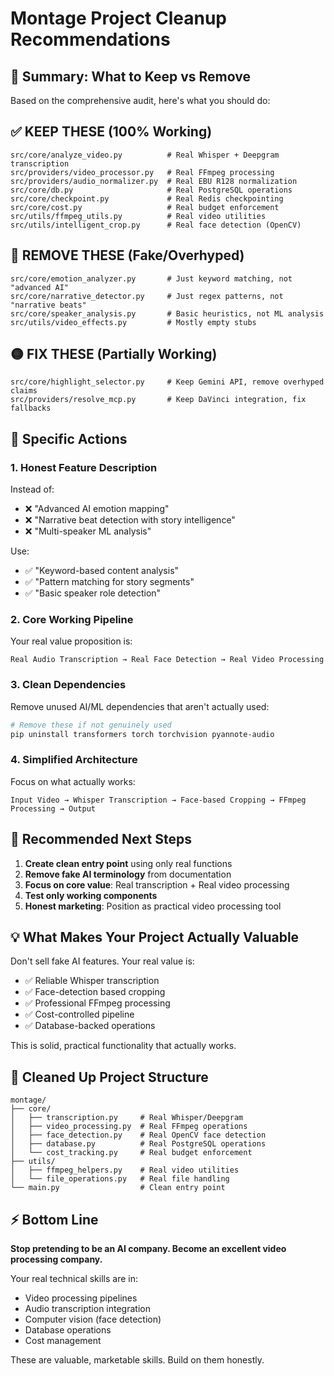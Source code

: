 # Montage Project Cleanup Recommendations

## 🎯 Summary: What to Keep vs Remove

Based on the comprehensive audit, here's what you should do:

## ✅ KEEP THESE (100% Working)
```
src/core/analyze_video.py          # Real Whisper + Deepgram transcription
src/providers/video_processor.py   # Real FFmpeg processing
src/providers/audio_normalizer.py  # Real EBU R128 normalization
src/core/db.py                     # Real PostgreSQL operations
src/core/checkpoint.py             # Real Redis checkpointing
src/core/cost.py                   # Real budget enforcement
src/utils/ffmpeg_utils.py          # Real video utilities
src/utils/intelligent_crop.py      # Real face detection (OpenCV)
```

## 🔴 REMOVE THESE (Fake/Overhyped)
```
src/core/emotion_analyzer.py       # Just keyword matching, not "advanced AI"
src/core/narrative_detector.py     # Just regex patterns, not "narrative beats"
src/core/speaker_analysis.py       # Basic heuristics, not ML analysis
src/utils/video_effects.py         # Mostly empty stubs
```

## 🟡 FIX THESE (Partially Working)
```
src/core/highlight_selector.py     # Keep Gemini API, remove overhyped claims
src/providers/resolve_mcp.py       # Keep DaVinci integration, fix fallbacks
```

## 📝 Specific Actions

### 1. Honest Feature Description
Instead of:
- ❌ "Advanced AI emotion mapping"
- ❌ "Narrative beat detection with story intelligence"
- ❌ "Multi-speaker ML analysis"

Use:
- ✅ "Keyword-based content analysis"
- ✅ "Pattern matching for story segments"
- ✅ "Basic speaker role detection"

### 2. Core Working Pipeline
Your real value proposition is:
```
Real Audio Transcription → Real Face Detection → Real Video Processing
```

### 3. Clean Dependencies
Remove unused AI/ML dependencies that aren't actually used:
```bash
# Remove these if not genuinely used
pip uninstall transformers torch torchvision pyannote-audio
```

### 4. Simplified Architecture
Focus on what actually works:
```
Input Video → Whisper Transcription → Face-based Cropping → FFmpeg Processing → Output
```

## 🎯 Recommended Next Steps

1. **Create clean entry point** using only real functions
2. **Remove fake AI terminology** from documentation
3. **Focus on core value**: Real transcription + Real video processing
4. **Test only working components**
5. **Honest marketing**: Position as practical video processing tool

## 💡 What Makes Your Project Actually Valuable

Don't sell fake AI features. Your real value is:
- ✅ Reliable Whisper transcription 
- ✅ Face-detection based cropping
- ✅ Professional FFmpeg processing
- ✅ Cost-controlled pipeline
- ✅ Database-backed operations

This is solid, practical functionality that actually works.

## 🚀 Cleaned Up Project Structure

```
montage/
├── core/
│   ├── transcription.py     # Real Whisper/Deepgram
│   ├── video_processing.py  # Real FFmpeg operations
│   ├── face_detection.py    # Real OpenCV face detection
│   ├── database.py          # Real PostgreSQL operations
│   └── cost_tracking.py     # Real budget enforcement
├── utils/
│   ├── ffmpeg_helpers.py    # Real video utilities
│   └── file_operations.py   # Real file handling
└── main.py                  # Clean entry point
```

## ⚡ Bottom Line

**Stop pretending to be an AI company. Become an excellent video processing company.**

Your real technical skills are in:
- Video processing pipelines
- Audio transcription integration  
- Computer vision (face detection)
- Database operations
- Cost management

These are valuable, marketable skills. Build on them honestly.